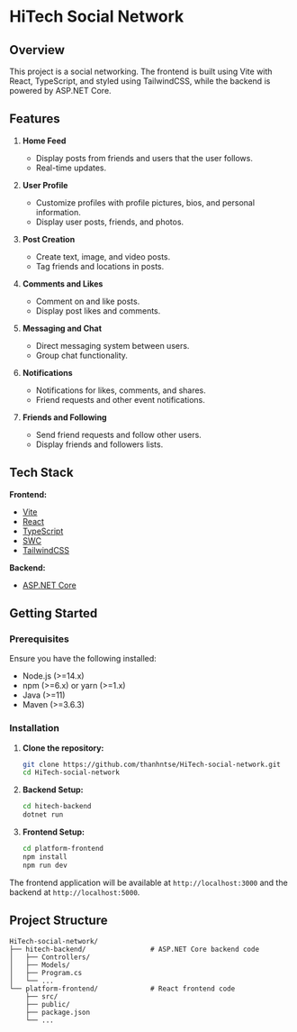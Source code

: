 # HiTech Social Network

## Overview

This project is a social networking. The frontend is built using Vite with React, TypeScript, and styled using TailwindCSS, while the backend is powered by ASP.NET Core.

## Features

1. **Home Feed**
   - Display posts from friends and users that the user follows.
   - Real-time updates.

2. **User Profile**
   - Customize profiles with profile pictures, bios, and personal information.
   - Display user posts, friends, and photos.

3. **Post Creation**
   - Create text, image, and video posts.
   - Tag friends and locations in posts.

4. **Comments and Likes**
   - Comment on and like posts.
   - Display post likes and comments.

5. **Messaging and Chat**
   - Direct messaging system between users.
   - Group chat functionality.

6. **Notifications**
   - Notifications for likes, comments, and shares.
   - Friend requests and other event notifications.

7. **Friends and Following**
   - Send friend requests and follow other users.
   - Display friends and followers lists.


## Tech Stack

**Frontend:**
- [Vite](https://vitejs.dev/)
- [React](https://reactjs.org/)
- [TypeScript](https://www.typescriptlang.org/)
- [SWC](https://swc.rs/)
- [TailwindCSS](https://tailwindcss.com/)

**Backend:**
- [ASP.NET Core](https://dotnet.microsoft.com/en-us/apps/aspnet)

## Getting Started

### Prerequisites

Ensure you have the following installed:
- Node.js (>=14.x)
- npm (>=6.x) or yarn (>=1.x)
- Java (>=11)
- Maven (>=3.6.3)

### Installation

1. **Clone the repository:**
    ```sh
    git clone https://github.com/thanhntse/HiTech-social-network.git
    cd HiTech-social-network
    ```

2. **Backend Setup:**
    ```sh
    cd hitech-backend
    dotnet run
    ```

3. **Frontend Setup:**
    ```sh
    cd platform-frontend
    npm install
    npm run dev
    ```

The frontend application will be available at `http://localhost:3000` and the backend at `http://localhost:5000`.

## Project Structure

```plaintext
HiTech-social-network/
├── hitech-backend/                # ASP.NET Core backend code
│   ├── Controllers/
│   ├── Models/
│   ├── Program.cs
│   └── ...
└── platform-frontend/             # React frontend code
    ├── src/
    ├── public/
    ├── package.json
    └── ...
